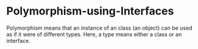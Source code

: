 # Polymorphism-using-Interfaces
Polymorphism means that an instance of an class (an object) can be used as if it were of different types. Here, a type means either a class or an interface.
